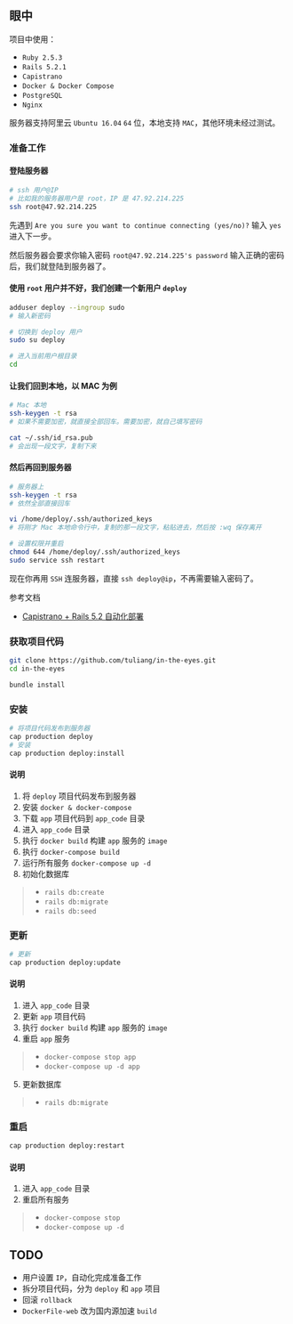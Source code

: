 ## 眼中

项目中使用：
- `Ruby 2.5.3`
- `Rails 5.2.1`
- `Capistrano`
- `Docker & Docker Compose`
- `PostgreSQL`
- `Nginx`

服务器支持阿里云 `Ubuntu 16.04` `64` 位，本地支持  `MAC`，其他环境未经过测试。

### 准备工作
#### 登陆服务器
```bash
# ssh 用户@IP
# 比如我的服务器用户是 root，IP 是 47.92.214.225
ssh root@47.92.214.225
```
先遇到 `Are you sure you want to continue connecting (yes/no)?` 
输入 `yes` 进入下一步。

然后服务器会要求你输入密码 `root@47.92.214.225's password`
输入正确的密码后，我们就登陆到服务器了。

#### 使用 `root` 用户并不好，我们创建一个新用户 `deploy`
```bash
adduser deploy --ingroup sudo
# 输入新密码

# 切换到 deploy 用户
sudo su deploy

# 进入当前用户根目录
cd 
```

#### 让我们回到本地，以 MAC 为例
```bash
# Mac 本地
ssh-keygen -t rsa
# 如果不需要加密，就直接全部回车。需要加密，就自己填写密码

cat ~/.ssh/id_rsa.pub
# 会出现一段文字，复制下来
```

#### 然后再回到服务器
```bash
# 服务器上
ssh-keygen -t rsa
# 依然全部直接回车

vi /home/deploy/.ssh/authorized_keys
# 将刚才 Mac 本地命令行中，复制的那一段文字，粘贴进去，然后按 :wq 保存离开

# 设置权限并重启
chmod 644 /home/deploy/.ssh/authorized_keys
sudo service ssh restart
```
现在你再用 `SSH` 连服务器，直接 `ssh deploy@ip`，不再需要输入密码了。

参考文档
- [Capistrano + Rails 5.2 自动化部署](https://ruby-china.org/topics/36899)

### 获取项目代码
```bash
git clone https://github.com/tuliang/in-the-eyes.git
cd in-the-eyes

bundle install
```

### 安装
```bash
# 将项目代码发布到服务器
cap production deploy
# 安装
cap production deploy:install
```
#### 说明
1. 将 `deploy` 项目代码发布到服务器
2. 安装 `docker & docker-compose`
3. 下载 `app` 项目代码到 `app_code` 目录
4. 进入 `app_code` 目录
5. 执行 `docker build` 构建 `app` 服务的 `image`
6. 执行 `docker-compose build`
8. 运行所有服务 `docker-compose up -d`
9. 初始化数据库
>- `rails db:create`
>- `rails db:migrate`  
>- `rails db:seed`

### 更新
```bash
# 更新
cap production deploy:update
```
#### 说明
1. 进入 `app_code` 目录
2. 更新 `app` 项目代码
3. 执行 `docker build` 构建 `app` 服务的 `image`
4. 重启 `app` 服务
>- `docker-compose stop app`
>- `docker-compose up -d app`

5. 更新数据库
>- `rails db:migrate`  

### 重启
```bash
cap production deploy:restart
```
#### 说明
1. 进入 `app_code` 目录
2. 重启所有服务
>- `docker-compose stop`
>- `docker-compose up -d`

## TODO
- 用户设置 `IP`，自动化完成准备工作
- 拆分项目代码，分为 `deploy` 和 `app` 项目
- 回滚 `rollback`
- `DockerFile-web` 改为国内源加速 `build`